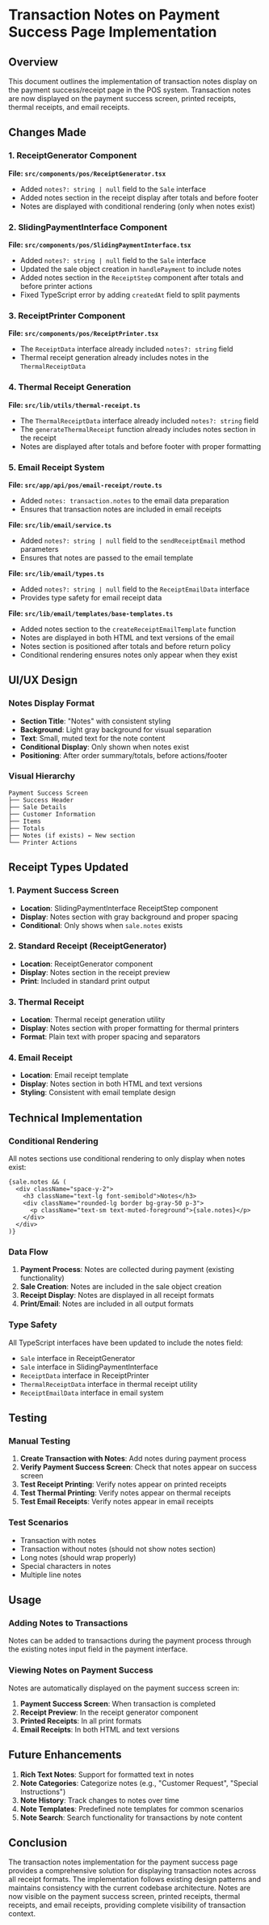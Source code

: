 # Transaction Notes on Payment Success Page Implementation

## Overview

This document outlines the implementation of transaction notes display on the payment success/receipt page in the POS system. Transaction notes are now displayed on the payment success screen, printed receipts, thermal receipts, and email receipts.

## Changes Made

### 1. ReceiptGenerator Component

**File: `src/components/pos/ReceiptGenerator.tsx`**
- Added `notes?: string | null` field to the `Sale` interface
- Added notes section in the receipt display after totals and before footer
- Notes are displayed with conditional rendering (only when notes exist)

### 2. SlidingPaymentInterface Component

**File: `src/components/pos/SlidingPaymentInterface.tsx`**
- Added `notes?: string | null` field to the `Sale` interface
- Updated the sale object creation in `handlePayment` to include notes
- Added notes section in the `ReceiptStep` component after totals and before printer actions
- Fixed TypeScript error by adding `createdAt` field to split payments

### 3. ReceiptPrinter Component

**File: `src/components/pos/ReceiptPrinter.tsx`**
- The `ReceiptData` interface already included `notes?: string` field
- Thermal receipt generation already includes notes in the `ThermalReceiptData`

### 4. Thermal Receipt Generation

**File: `src/lib/utils/thermal-receipt.ts`**
- The `ThermalReceiptData` interface already included `notes?: string` field
- The `generateThermalReceipt` function already includes notes section in the receipt
- Notes are displayed after totals and before footer with proper formatting

### 5. Email Receipt System

**File: `src/app/api/pos/email-receipt/route.ts`**
- Added `notes: transaction.notes` to the email data preparation
- Ensures that transaction notes are included in email receipts

**File: `src/lib/email/service.ts`**
- Added `notes?: string | null` field to the `sendReceiptEmail` method parameters
- Ensures that notes are passed to the email template

**File: `src/lib/email/types.ts`**
- Added `notes?: string | null` field to the `ReceiptEmailData` interface
- Provides type safety for email receipt data

**File: `src/lib/email/templates/base-templates.ts`**
- Added notes section to the `createReceiptEmailTemplate` function
- Notes are displayed in both HTML and text versions of the email
- Notes section is positioned after totals and before return policy
- Conditional rendering ensures notes only appear when they exist

## UI/UX Design

### Notes Display Format
- **Section Title**: "Notes" with consistent styling
- **Background**: Light gray background for visual separation
- **Text**: Small, muted text for the note content
- **Conditional Display**: Only shown when notes exist
- **Positioning**: After order summary/totals, before actions/footer

### Visual Hierarchy
```
Payment Success Screen
├── Success Header
├── Sale Details
├── Customer Information
├── Items
├── Totals
├── Notes (if exists) ← New section
└── Printer Actions
```

## Receipt Types Updated

### 1. Payment Success Screen
- **Location**: SlidingPaymentInterface ReceiptStep component
- **Display**: Notes section with gray background and proper spacing
- **Conditional**: Only shows when `sale.notes` exists

### 2. Standard Receipt (ReceiptGenerator)
- **Location**: ReceiptGenerator component
- **Display**: Notes section in the receipt preview
- **Print**: Included in standard print output

### 3. Thermal Receipt
- **Location**: Thermal receipt generation utility
- **Display**: Notes section with proper formatting for thermal printers
- **Format**: Plain text with proper spacing and separators

### 4. Email Receipt
- **Location**: Email receipt template
- **Display**: Notes section in both HTML and text versions
- **Styling**: Consistent with email template design

## Technical Implementation

### Conditional Rendering
All notes sections use conditional rendering to only display when notes exist:
```tsx
{sale.notes && (
  <div className="space-y-2">
    <h3 className="text-lg font-semibold">Notes</h3>
    <div className="rounded-lg border bg-gray-50 p-3">
      <p className="text-sm text-muted-foreground">{sale.notes}</p>
    </div>
  </div>
)}
```

### Data Flow
1. **Payment Process**: Notes are collected during payment (existing functionality)
2. **Sale Creation**: Notes are included in the sale object creation
3. **Receipt Display**: Notes are displayed in all receipt formats
4. **Print/Email**: Notes are included in all output formats

### Type Safety
All TypeScript interfaces have been updated to include the notes field:
- `Sale` interface in ReceiptGenerator
- `Sale` interface in SlidingPaymentInterface
- `ReceiptData` interface in ReceiptPrinter
- `ThermalReceiptData` interface in thermal receipt utility
- `ReceiptEmailData` interface in email system

## Testing

### Manual Testing
1. **Create Transaction with Notes**: Add notes during payment process
2. **Verify Payment Success Screen**: Check that notes appear on success screen
3. **Test Receipt Printing**: Verify notes appear on printed receipts
4. **Test Thermal Printing**: Verify notes appear on thermal receipts
5. **Test Email Receipts**: Verify notes appear in email receipts

### Test Scenarios
- Transaction with notes
- Transaction without notes (should not show notes section)
- Long notes (should wrap properly)
- Special characters in notes
- Multiple line notes

## Usage

### Adding Notes to Transactions
Notes can be added to transactions during the payment process through the existing notes input field in the payment interface.

### Viewing Notes on Payment Success
Notes are automatically displayed on the payment success screen in:
1. **Payment Success Screen**: When transaction is completed
2. **Receipt Preview**: In the receipt generator component
3. **Printed Receipts**: In all print formats
4. **Email Receipts**: In both HTML and text versions

## Future Enhancements

1. **Rich Text Notes**: Support for formatted text in notes
2. **Note Categories**: Categorize notes (e.g., "Customer Request", "Special Instructions")
3. **Note History**: Track changes to notes over time
4. **Note Templates**: Predefined note templates for common scenarios
5. **Note Search**: Search functionality for transactions by note content

## Conclusion

The transaction notes implementation for the payment success page provides a comprehensive solution for displaying transaction notes across all receipt formats. The implementation follows existing design patterns and maintains consistency with the current codebase architecture. Notes are now visible on the payment success screen, printed receipts, thermal receipts, and email receipts, providing complete visibility of transaction context. 
